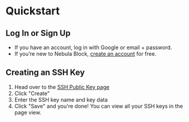 # Quickstart

## Log In or Sign Up
- If you have an account, log in with Google or email + password.
- If you’re new to Nebula Block, [create an account](../Get_Started/Manage_Accounts.md) for free.

## Creating an SSH Key
1. Head over to the [SSH Public Key page](https://nebulablock.com/sshKey)
2. Click "Create"
3. Enter the SSH key name and key data
4. Click "Save" and you're done! You can view all your SSH keys in the page view.
